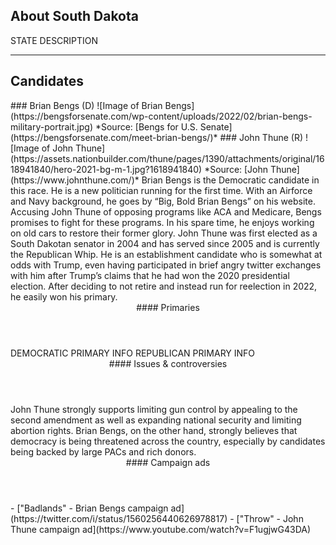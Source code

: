 ## About South Dakota
STATE DESCRIPTION

---

## Candidates

<Grid>
  <Box>
    ### Brian Bengs (D)
    ![Image of Brian Bengs](https://bengsforsenate.com/wp-content/uploads/2022/02/brian-bengs-military-portrait.jpg)
    *Source: [Bengs for U.S. Senate](https://bengsforsenate.com/meet-brian-bengs/)*
  </Box>
  <Box>
    ### John Thune (R)
    ![Image of John Thune](https://assets.nationbuilder.com/thune/pages/1390/attachments/original/1618941840/hero-2021-bg-m-1.jpg?1618941840)
    *Source: [John Thune](https://www.johnthune.com/)*
  </Box>

  <Box>
    Brian Bengs is the Democratic candidate in this race. He is a new politician running for the first time. With an Airforce and Navy background, he goes by “Big, Bold Brian Bengs” on his website. Accusing John Thune of opposing programs like ACA and Medicare, Bengs promises to fight for these programs. In his spare time, he enjoys working on old cars to restore their former glory.
  </Box>
  <Box>
    John Thune was first elected as a South Dakotan senator in 2004 and has served since 2005 and is currently the Republican Whip. He is an establishment candidate who is somewhat at odds with Trump, even having participated in brief angry twitter exchanges with him after Trump’s claims that he had won the 2020 presidential election. After deciding to not retire and instead run for reelection in 2022, he easily won his primary. 
  </Box>

  <Header>
    #### Primaries
  </Header>
  <Box>
    DEMOCRATIC PRIMARY INFO
  </Box>
  <Box>
    REPUBLICAN PRIMARY INFO
  </Box>

  <Header>
    #### Issues & controversies
  </Header>

  <WideBox>
    John Thune strongly supports limiting gun control by appealing to the second amendment as well as expanding national security and limiting abortion rights. Brian Bengs, on the other hand, strongly believes that democracy is being threatened across the country, especially by candidates being backed by large PACs and rich donors. 
  </WideBox>
 
  <Header>
    #### Campaign ads
  </Header>
  <Box>
    - ["Badlands" - Brian Bengs campaign ad](https://twitter.com/i/status/1560256440626978817)
  </Box>
  <Box>
    - ["Throw" - John Thune campaign ad](https://www.youtube.com/watch?v=F1ugjwG43DA)
  </Box>
</Grid>
